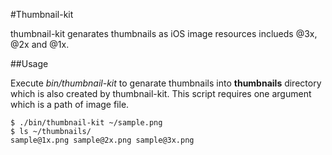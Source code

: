#Thumbnail-kit

thumbnail-kit genarates thumbnails as iOS image resources inclueds @3x, @2x and @1x.  

##Usage

Execute *bin/thumbnail-kit* to genarate thumbnails into **thumbnails** directory which is also created by thumbnail-kit.
This script requires one argument which is a path of image file.

```
$ ./bin/thumbnail-kit ~/sample.png
$ ls ~/thumbnails/
sample@1x.png sample@2x.png sample@3x.png
```



